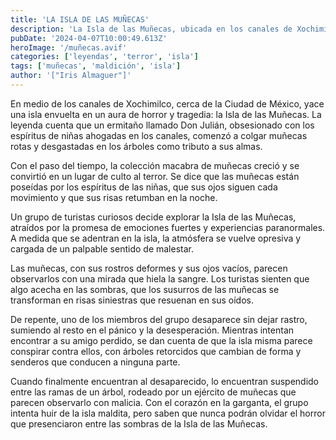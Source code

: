 ```yaml
---
title: 'LA ISLA DE LAS MUÑECAS'
description: 'La Isla de las Muñecas, ubicada en los canales de Xochimilco, al sur del centro de la Ciudad de México, muy cerca del estadio de fútbol Estadio Azteca, es una chinampa de la Laguna de Teshuilo y una de las principales atracciones de los canales.'
pubDate: '2024-04-07T10:00:49.613Z'
heroImage: '/muñecas.avif'
categories: ['leyendas', 'terror', 'isla']
tags: ['muñecas', 'maldición', 'isla']
author: '["Iris Almaguer"]'
---
```


En medio de los canales de Xochimilco, cerca de la Ciudad de México, yace una isla envuelta en un aura de horror y tragedia: la Isla de las Muñecas. La leyenda cuenta que un ermitaño llamado Don Julián, obsesionado con los espíritus de niñas ahogadas en los canales, comenzó a colgar muñecas rotas y desgastadas en los árboles como tributo a sus almas.

Con el paso del tiempo, la colección macabra de muñecas creció y se convirtió en un lugar de culto al terror. Se dice que las muñecas están poseídas por los espíritus de las niñas, que sus ojos siguen cada movimiento y que sus risas retumban en la noche.

Un grupo de turistas curiosos decide explorar la Isla de las Muñecas, atraídos por la promesa de emociones fuertes y experiencias paranormales. A medida que se adentran en la isla, la atmósfera se vuelve opresiva y cargada de un palpable sentido de malestar.

Las muñecas, con sus rostros deformes y sus ojos vacíos, parecen observarlos con una mirada que hiela la sangre. Los turistas sienten que algo acecha en las sombras, que los susurros de las muñecas se transforman en risas siniestras que resuenan en sus oídos.

De repente, uno de los miembros del grupo desaparece sin dejar rastro, sumiendo al resto en el pánico y la desesperación. Mientras intentan encontrar a su amigo perdido, se dan cuenta de que la isla misma parece conspirar contra ellos, con árboles retorcidos que cambian de forma y senderos que conducen a ninguna parte.

Cuando finalmente encuentran al desaparecido, lo encuentran suspendido entre las ramas de un árbol, rodeado por un ejército de muñecas que parecen observarlo con malicia. Con el corazón en la garganta, el grupo intenta huir de la isla maldita, pero saben que nunca podrán olvidar el horror que presenciaron entre las sombras de la Isla de las Muñecas.